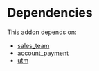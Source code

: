 # Dependencies

This addon depends on:

- [sales_team](../../../../odoo-bringout-oca-ocb-sales_team)
- [account_payment](../../../../../oca-ocb-accounting/odoo-bringout-oca-ocb-account_payment)
- [utm](../../../../../oca-ocb-core/odoo-bringout-oca-ocb-utm)
